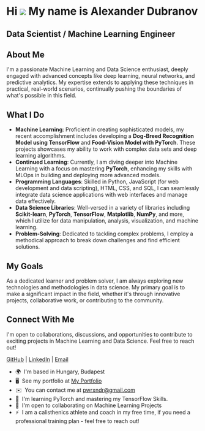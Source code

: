 Hi ![](https://user-images.githubusercontent.com/18350557/176309783-0785949b-9127-417c-8b55-ab5a4333674e.gif) My name is Alexander Dubranov
==========================================================================================================================================

Data Scientist / Machine Learning Engineer
------------------------------------------

## About Me

I'm a passionate Machine Learning and Data Science enthusiast, deeply engaged with advanced concepts like deep learning, neural networks, and predictive analytics. My expertise extends to applying these techniques in practical, real-world scenarios, continually pushing the boundaries of what's possible in this field.

## What I Do

- **Machine Learning**: Proficient in creating sophisticated models, my recent accomplishment includes developing a **Dog-Breed Recognition Model using TensorFlow** and **Food-Vision Model with PyTorch**. These projects showcases my ability to work with complex data sets and deep learning algorithms.
- **Continued Learning**: Currently, I am diving deeper into Machine Learning with a focus on mastering **PyTorch**, enhancing my skills with MLOps in building and deploying more advanced models.
- **Programming Languages**: Skilled in Python, JavaScript (for web development and data scripting), HTML, CSS, and SQL, I can seamlessly integrate data science applications with web interfaces and manage data effectively.
- **Data Science Libraries**: Well-versed in a variety of libraries including **Scikit-learn**, **PyTorch**, **TensorFlow**, **Matplotlib**, **NumPy**, and more, which I utilize for data manipulation, analysis, visualization, and machine learning.
- **Problem-Solving**: Dedicated to tackling complex problems, I employ a methodical approach to break down challenges and find efficient solutions.

## My Goals

As a dedicated learner and problem solver, I am always exploring new technologies and methodologies in data science. My primary goal is to make a significant impact in the field, whether it's through innovative projects, collaborative work, or contributing to the community.

## Connect With Me

I'm open to collaborations, discussions, and opportunities to contribute to exciting projects in Machine Learning and Data Science. Feel free to reach out!

[GitHub](https://github.com/PWRXNDR) | [LinkedIn](https://www.linkedin.com/in/aleksandr-dubranov-394481281/) | [Email](mailto:pwrxndr@gmail.com)


* 🌍  I'm based in Hungary, Budapest
* 🖥️  See my portfolio at [My Portfolio](http://fdfdffds)
* ✉️  You can contact me at [pwrxndr@gmail.com](mailto:pwrxndr@gmail.com)
* 🧠  I'm learning PyTorch and mastering my TensorFlow Skills.
* 🤝  I'm open to collaborating on Machine Learning Projects
* ⚡  I am a calisthenics athlete and coach in my free time, if you need a professional training plan - feel free to reach out!
